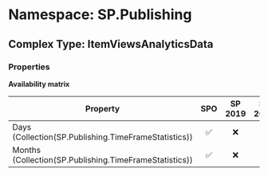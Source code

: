 # Namespace: SP.Publishing

## Complex Type: ItemViewsAnalyticsData

### Properties

**Availability matrix**

Property | SPO | SP 2019 | SP 2016 | SP 2013
----------|:---:|:-------:|:-------:|:-------
Days (Collection(SP.Publishing.TimeFrameStatistics)) | ✅ | ❌ | ❌ | ❌
Months (Collection(SP.Publishing.TimeFrameStatistics)) | ✅ | ❌ | ❌ | ❌